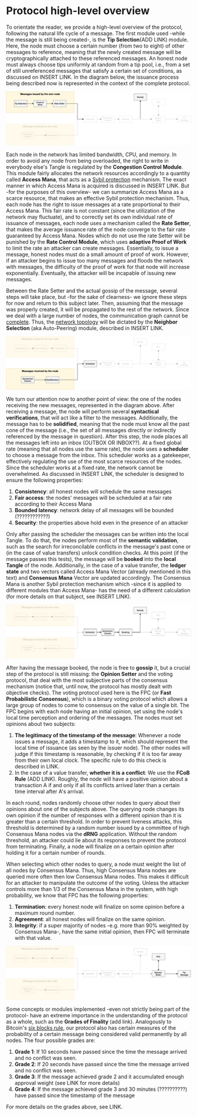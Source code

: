 # Protocol high-level overview

To orientate the reader, we provide a high-level overview of the protocol, following the natural life cycle of a message. The first module used -while the message is still being created-, is the **Tip Selection**(ADD LINK) module. Here, the node must choose a certain number (from two to eight) of other messages to reference, meaning that the newly created message will be cryptographically attached to these referenced messages. An honest node must always choose tips uniformly at random from a tip pool, i.e., from a set of still unreferenced messages that satisfy a certain set of conditions, as discussed on INSERT LINK. In the diagram below, the issuance process being described now is represented in the context of the complete protocol. 

![title](Protocol_overview_own_message.png)

Each node in the network has limited bandwidth, CPU, and memory. In order to avoid any node from being overloaded, the right to write in everybody else's Tangle is regulated by the **Congestion Control Module**. This module fairly allocates the network resources accordingly to a quantity called **Access Mana**, that acts as a [Sybil protection](https://en.wikipedia.org/wiki/Sybil_attack) mechanism. The exact manner in which Access Mana is acquired is discussed in INSERT LINK. But -for the purposes of this overview- we can summarize Access Mana as a scarce resource, that makes an effective Sybil protection mechanism. Thus, each node has the right to issue messages at a rate proportional to their Access Mana. This fair rate is not constant (since the utilization of the network may fluctuate), and to correctly set its own individual rate of issuance of messages, each node uses a mechanism called the **Rate Setter**, that makes the average issuance rate of the node converge to the fair rate guaranteed by Access Mana. Nodes which do not use the rate Setter will be punished by the **Rate Control Module**, which uses **adaptive Proof of Work** to limit the rate an attacker can create messages. Essentially, to issue a message, honest nodes must do a small amount of proof of work. However, if an attacker begins to issue too many messages and floods the network with messages, the difficulty of the proof of work for that node will increase exponentially. Eventually, the attacker will be incapable of issuing new messages.

Between the Rate Setter and the actual gossip of the message, several steps will take place, but -for the sake of clearness- we ignore these steps for now and return to this subject later. Then, assuming that the message was properly created, it will be propagated to the rest of the network. Since we deal with a large number of nodes, the communication graph cannot be [complete](https://en.wikipedia.org/wiki/Complete_graph). Thus, the [network topology](https://en.wikipedia.org/wiki/Network_topology) will be dictated by the **Neighbor Selection** (aka Auto-Peering) module, described in INSERT LINK. 

![title](Protocol_overview_received_message.png)

We turn our attention now to another point of view: the one of the nodes receiving the new messages, represented in the diagram above. After receiving a message, the node will perform several **syntactical verifications**, that will act like a filter to the messages. Additionally, the message has to be **solidified**, meaning that the node must know all the past cone of the message (i.e., the set of all messages directly or indirectly referenced by the message in question). After this step, the node places all the messages left into an inbox (OUTBOX OR INBOX??). At a fixed global rate (meaning that all nodes use the same rate), the node uses a **scheduler** to choose a message from the inbox. This scheduler works as a gatekeeper, effectively regulating the use of the most scarce resources of the nodes. Since the scheduler works at a fixed rate, the network cannot be overwhelmed. As discussed in INSERT LINK, the scheduler is designed to ensure the following properties:

1. **Consistency**: all honest nodes will schedule the same messages
2. **Fair access**: the nodes' messages will be scheduled at a fair rate according to their Access Mana
4. **Bounded latency**: network delay of all messages will be bounded (????????????)
5. **Security**: the properties above hold even in the presence of an attacker

Only after passing the scheduler the messages can be written into the local Tangle. To do that, the nodes perform most of the **semantic validation**, such as the search for irreconcilable conflicts in the message's past cone or (in the case of value transfers) unlock condition checks. At this point (if the message passes this tests), the message will be **booked** into the **local Tangle** of the node. Additionally, in the case of a value transfer, the **ledger state** and two vectors called Access Mana Vector (already mentioned in this text) and **Consensus Mana** Vector are updated accordingly. The Consensus Mana is another Sybil protection mechanism which -since it is applied to different modules than Access Mana- has the need of a different calculation (for more details on that subject, see INSERT LINK). 

![title](Protocol_overview_booking.png)

After having the message booked, the node is free to **gossip** it, but a crucial step of the protocol is still missing: the **Opinion Setter** and the voting protocol, that deal with the most subjective parts of the consensus mechanism (notice that, until now, the protocol has mostly dealt with objective checks). The voting protocol used here is the FPC (or **Fast Probabilistic Consensus**), which is a binary voting protocol which allows a large group of nodes to come to consensus on the value of a single bit. The FPC begins with each node having an initial opinion, set using the node's local time perception and ordering of the messages. The nodes must set opinions about two subjects: 

1. **The legitimacy of the timestamp of the message**: Whenever a node issues a message, it adds a timestamp to it, which should represent the local time of issuance (as seen by the issuer node). The other nodes will judge if this timestamp is reasonable, by checking if it is too far away from their own local clock. The specific rule to do this check is described in LINK.
2. In the case of a value transfer, **whether it is a conflict**: We use the **FCoB Rule** (ADD LINK). Roughly, the node will have a positive opinion about a transaction A if and only if all its conflicts arrived later than a certain time interval after A's arrival. 

In each round, nodes randomly choose other nodes to query about their opinions about one of the subjects above. The querying node changes its own opinion if the number of responses with a different opinion than it is greater than a certain threshold. In order to prevent liveness attacks, this threshold is determined by a random number issued by a committee of high Consensus Mana nodes via the **dRNG** application. Without the random threshold, an attacker could lie about its responses to prevent the protocol from terminating. Finally, a node will finalize on a certain opinion after holding it for a certain number of rounds. 

When selecting which other nodes to query, a node must weight the list of all nodes by Consensus Mana. Thus, high Consensus Mana nodes are queried more often then low Consensus Mana nodes. This makes it difficult for an attacker to manipulate the outcome of the voting. Unless the attacker controls more than 1/3 of the Consensus Mana in the system, with high probability, we know that FPC has the following properties:

1. **Termination**: every honest node will finalize on some opinion before a maximum round number.
2. **Agreement**: all honest nodes will finalize on the same opinion.
3. **Integrity**: if a super majority of nodes -e.g. more than 90% weighted by Consensus Mana-, have the same initial opinion, then FPC will terminate with that value.

![title](Protocol_overview_consensus.png)

Some concepts or modules implemented -even not strictly being part of the protocol- have an extreme importance in the understanding of the protocol as a whole, such as the **Grades of Finality** (add link). Analogously to Bitcoin's [six blocks rule](https://en.bitcoin.it/wiki/Confirmation), our protocol also has certain measures of the probability of a certain message being considered valid permanently by all nodes. The four possible grades are:

1. **Grade 1**: If 10 seconds have passed since the time the message arrived and no conflict was seen.
2. **Grade 2**: If 20 seconds have passed since the time the message arrived and no conflict was seen.
3. **Grade 3**: If the message achieved grade 2 and it accumulated enough approval weight (see LINK for more details)
4. **Grade 4**: If the message achieved grade 3 and 30 minutes (??????????) have passed since the timestamp of the message

For more details on the grades above, see LINK.
